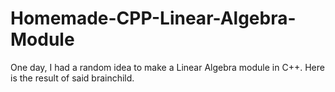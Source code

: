 # Homemade-CPP-Linear-Algebra-Module
One day, I had a random idea to make a Linear Algebra module in C++. Here is the result of said brainchild.
